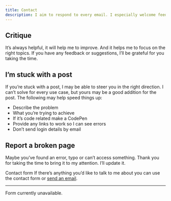 ```yaml
---
title: Contact
description: I aim to respond to every email. I especially welcome feedback, ideas and things you’d like critique on. Just not link building.
---
```


<Content className="col-start-content-start max-lg:col-end-content-end lg:col-end-7 xl:col-end-8 flex flex-col">

  ## Critique
  It’s always helpful, it will help me to improve. And it helps me to focus on the right topics. If you have any feedback or suggestions, I’ll be grateful for you taking the time.

  ## I’m stuck with a post
  If you’re stuck with a post, I may be able to steer you in the right direction. I can’t solve for every use case, but yours may be a good addition for the post. The following may help speed things up:

  - Describe the problem
  - What you’re trying to achieve
  - If it’s code related make a CodePen
  - Provide any links to work so I can see errors
  - Don’t send login details by email

  ## Report a broken page
  Maybe you’ve found an error, typo or can’t access something. Thank you for taking the time to bring it to my attention. I’ll update it.

</Content>

<Notepad className="col-start-content-start lg:col-start-7 xl:col-start-9 col-end-content-end">
  <Notepad.Header>Contact form</Notepad.Header>
  <Notepad.Body>
    If there’s anything you’d like to talk to me about you can use the contact form or <a href="mailto:hi@iamsteve.me" className="text-fern-1100 underline underline-offset-2 hover:text-dandelion-600 transition duration-200">send an email</a>.
    <hr className="border-neutral-01-500/20 mb-4" />
    <div className="flex w-full p-12 bg-cornflour-100/20 text-cornflour-600 justify-center rounded-sm">Form currently unavailable.</div>
  </Notepad.Body>
</Notepad>

